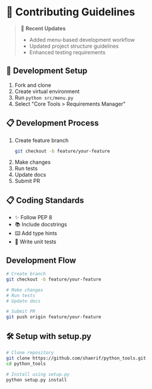 # 🤝 Contributing Guidelines

> 📝 **Recent Updates**
> - Added menu-based development workflow
> - Updated project structure guidelines
> - Enhanced testing requirements

## 🚀 Development Setup
1. Fork and clone
2. Create virtual environment
3. Run `python src/menu.py`
4. Select "Core Tools > Requirements Manager"

## 📋 Development Process
1. Create feature branch
   ```bash
   git checkout -b feature/your-feature
   ```
2. Make changes
3. Run tests
4. Update docs
5. Submit PR

## 📋 Coding Standards
- ✨ Follow PEP 8
- 📚 Include docstrings
- ⌨️ Add type hints
- 🧪 Write unit tests

## Development Flow

```bash
# Create branch
git checkout -b feature/your-feature

# Make changes
# Run tests
# Update docs

# Submit PR
git push origin feature/your-feature
```

## 🛠️ Setup with setup.py
```bash
# Clone repository
git clone https://github.com/shaerif/python_tools.git
cd python_tools

# Install using setup.py
python setup.py install
```

